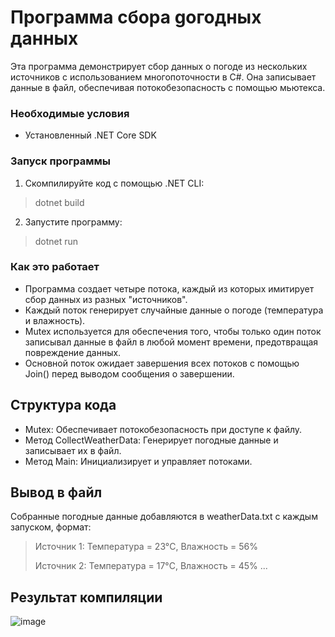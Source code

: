 # Программа cбора gогодных данных

Эта программа демонстрирует сбор данных о погоде из нескольких источников с использованием многопоточности в C#. Она записывает данные в файл, обеспечивая потокобезопасность с помощью мьютекса.

### Необходимые условия
- Установленный .NET Core SDK

### Запуск программы

1. Скомпилируйте код с помощью .NET CLI:
> dotnet build
   
2. Запустите программу:
> dotnet run
   

### Как это работает

- Программа создает четыре потока, каждый из которых имитирует сбор данных из разных "источников".
- Каждый поток генерирует случайные данные о погоде (температура и влажность).
- Mutex используется для обеспечения того, чтобы только один поток записывал данные в файл в любой момент времени, предотвращая повреждение данных.
- Основной поток ожидает завершения всех потоков с помощью Join() перед выводом сообщения о завершении.

## Структура кода

- Mutex: Обеспечивает потокобезопасность при доступе к файлу.
- Метод CollectWeatherData: Генерирует погодные данные и записывает их в файл.
- Метод Main: Инициализирует и управляет потоками.

## Вывод в файл

Собранные погодные данные добавляются в weatherData.txt с каждым запуском, формат:

>Источник 1: Температура = 23°C, Влажность = 56%
>
>Источник 2: Температура = 17°C, Влажность = 45%
>...

## Результат компиляции
![image](https://github.com/user-attachments/assets/5f789b88-8f6f-4139-a35f-15a389af279a)

